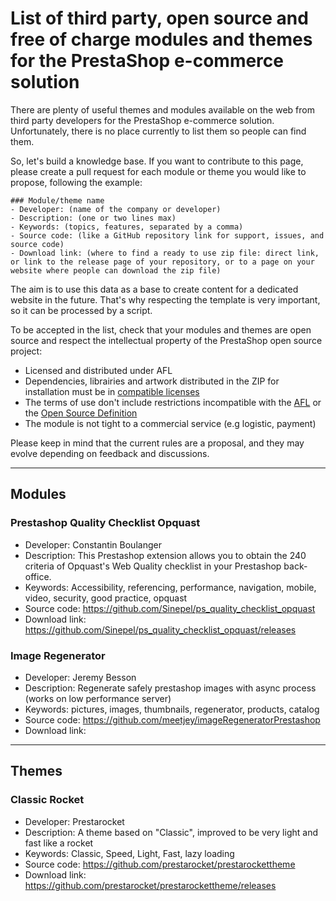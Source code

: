 # List of third party, open source and free of charge modules and themes for the PrestaShop e-commerce solution

There are plenty of useful themes and modules available on the web from third party developers for the PrestaShop e-commerce solution. Unfortunately, there is no place currently to list them so people can find them.

So, let's build a knowledge base. If you want to contribute to this page, please create a pull request for each module or theme you would like to propose, following the example:

```
### Module/theme name
- Developer: (name of the company or developer)
- Description: (one or two lines max)
- Keywords: (topics, features, separated by a comma)
- Source code: (like a GitHub repository link for support, issues, and source code)
- Download link: (where to find a ready to use zip file: direct link, or link to the release page of your repository, or to a page on your website where people can download the zip file)
```

The aim is to use this data as a base to create content for a dedicated website in the future. That's why respecting the template is very important, so it can be processed by a script.

To be accepted in the list, check that your modules and themes are open source and respect the intellectual property of the PrestaShop open source project:
- Licensed and distributed under AFL
- Dependencies, librairies and artwork distributed in the ZIP for installation must be in [compatible licenses](https://devdocs.prestashop.com/1.7/contribute/contribution-guidelines/compatible-licenses/)
- The terms of use don't include restrictions incompatible with the [AFL](https://en.wikipedia.org/wiki/Academic_Free_License) or the [Open Source Definition](https://opensource.org/osd)
- The module is not tight to a commercial service (e.g logistic, payment)

Please keep in mind that the current rules are a proposal, and they may evolve depending on feedback and discussions.


---

## Modules

### Prestashop Quality Checklist Opquast
- Developer: Constantin Boulanger
- Description: This Prestashop extension allows you to obtain the 240 criteria of Opquast's Web Quality checklist in your Prestashop back-office.
- Keywords: Accessibility, referencing, performance, navigation, mobile, video, security, good practice, opquast
- Source code: https://github.com/Sinepel/ps_quality_checklist_opquast
- Download link: https://github.com/Sinepel/ps_quality_checklist_opquast/releases


### Image Regenerator
- Developer: Jeremy Besson
- Description: Regenerate safely prestashop images with async process (works on low performance server)
- Keywords: pictures, images, thumbnails, regenerator, products, catalog
- Source code: https://github.com/meetjey/imageRegeneratorPrestashop
- Download link: 


---

## Themes

### Classic Rocket
- Developer: Prestarocket
- Description: A theme based on "Classic", improved to be very light and fast like a rocket
- Keywords: Classic, Speed, Light, Fast, lazy loading
- Source code: https://github.com/prestarocket/prestarockettheme
- Download link: https://github.com/prestarocket/prestarockettheme/releases
